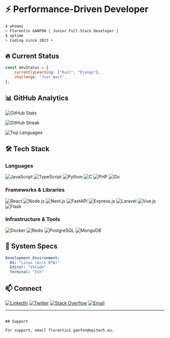# ⚡ Performance-Driven Developer

```bash
$ whoami
> Florentin GANFON | Junior Full-Stack Developer | 
$ uptime
> Coding since 2023 • 
```

## 🔥 Current Status

```javascript
const devStatus = {
    currentlyLearning: ["Rust", "Django"],
    challenge: "Just Wait",
};
```

## 📊 GitHub Analytics


![GitHub Stats](https://github-readme-stats.vercel.app/api?username=Baguel&show_icons=true&theme=dark&hide_border=true&bg_color=0d1117&title_color=58a6ff&icon_color=1f6feb&text_color=c9d1d9)

![GitHub Streak](https://github-readme-streak-stats.herokuapp.com/?user=Baguel&theme=dark&hide_border=true&background=0d1117&ring=58a6ff&fire=58a6ff&currStreakLabel=58a6ff)



![Top Languages](https://github-readme-stats.vercel.app/api/top-langs/?username=Baguel&layout=compact&theme=dark&hide_border=true&bg_color=0d1117&title_color=58a6ff&text_color=c9d1d9)


## 🛠️ Tech Stack

### **Languages**
![JavaScript](https://img.shields.io/badge/JavaScript-F7DF1E?style=for-the-badge&logo=javascript&logoColor=black)
![TypeScript](https://img.shields.io/badge/TypeScript-3178C6?style=for-the-badge&logo=typescript&logoColor=white)
![Python](https://img.shields.io/badge/Python-3776AB?style=for-the-badge&logo=python&logoColor=white)
![C](https://img.shields.io/badge/C-00599C?style=for-the-badge&logo=c&logoColor=white)
![PHP](https://img.shields.io/badge/PHP-777BB4?style=for-the-badge&logo=php&logoColor=white)
![Go](https://img.shields.io/badge/Go-00ADD8?style=for-the-badge&logo=go&logoColor=white)

### **Frameworks & Libraries**
![React](https://img.shields.io/badge/React-20232A?style=for-the-badge&logo=react&logoColor=61DAFB)
![Node.js](https://img.shields.io/badge/Node.js-43853D?style=for-the-badge&logo=node.js&logoColor=white)
![Next.js](https://img.shields.io/badge/Next.js-000000?style=for-the-badge&logo=next.js&logoColor=white)
![FastAPI](https://img.shields.io/badge/FastAPI-005571?style=for-the-badge&logo=fastapi)
![Express.js](https://img.shields.io/badge/Express.js-404D59?style=for-the-badge&logo=express)
![Laravel](https://img.shields.io/badge/Laravel-FF2D20?style=for-the-badge&logo=laravel&logoColor=white)
![Vue.js](https://img.shields.io/badge/Vue.js-4FC08D?style=for-the-badge&logo=vue.js&logoColor=white)
![Flask](https://img.shields.io/badge/Flask-000000?style=for-the-badge&logo=flask&logoColor=white)

### **Infrastructure & Tools**
![Docker](https://img.shields.io/badge/Docker-2CA5E0?style=for-the-badge&logo=docker&logoColor=white)
![Redis](https://img.shields.io/badge/Redis-DC382D?style=for-the-badge&logo=redis&logoColor=white)
![PostgreSQL](https://img.shields.io/badge/PostgreSQL-316192?style=for-the-badge&logo=postgresql&logoColor=white)
![MongoDB](https://img.shields.io/badge/MongoDB-4EA94B?style=for-the-badge&logo=mongodb&logoColor=white)

## 🔧 System Specs

```yaml
Development Environment:
  OS: "Linux (Arch BTW)"
  Editor: "VSCode"
  Terminal: "Zsh"

```

## 📫 Connect

[![LinkedIn](https://img.shields.io/badge/LinkedIn-0077B5?style=for-the-badge&logo=linkedin&logoColor=white)](votre-linkedin)
[![Twitter](https://img.shields.io/badge/Twitter-1DA1F2?style=for-the-badge&logo=twitter&logoColor=white)](votre-twitter)
[![Stack Overflow](https://img.shields.io/badge/Stack%20Overflow-FE7A16?style=for-the-badge&logo=stack-overflow&logoColor=white)](votre-stackoverflow)
[![Email](https://img.shields.io/badge/Email-D14836?style=for-the-badge&logo=gmail&logoColor=white)](mailto:votre-email)

---


```

## Support

For support, email florentin1.ganfon@epitech.eu.

